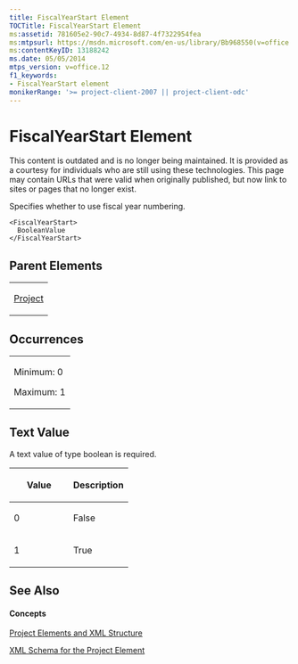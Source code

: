 ```yaml
---
title: FiscalYearStart Element
TOCTitle: FiscalYearStart Element
ms:assetid: 781605e2-90c7-4934-8d87-4f7322954fea
ms:mtpsurl: https://msdn.microsoft.com/en-us/library/Bb968550(v=office.12)
ms:contentKeyID: 13188242
ms.date: 05/05/2014
mtps_version: v=office.12
f1_keywords:
- FiscalYearStart element
monikerRange: '>= project-client-2007 || project-client-odc'
---
```


# FiscalYearStart Element

This content is outdated and is no longer being maintained. It is provided as a courtesy for individuals who are still using these technologies. This page may contain URLs that were valid when originally published, but now link to sites or pages that no longer exist.

Specifies whether to use fiscal year numbering.

    <FiscalYearStart>
      BooleanValue
    </FiscalYearStart>

## Parent Elements

<table>
<colgroup>
<col style="width: 100%" />
</colgroup>
<tbody>
<tr class="odd">
<td><p><a href="bb968701(v=office.12).md">Project</a></p></td>
</tr>
</tbody>
</table>

## Occurrences

<table>
<colgroup>
<col style="width: 100%" />
</colgroup>
<tbody>
<tr class="odd">
<td><p>Minimum: 0</p>
<p>Maximum: 1</p></td>
</tr>
</tbody>
</table>

## Text Value

A text value of type boolean is required.

<table>
<colgroup>
<col style="width: 50%" />
<col style="width: 50%" />
</colgroup>
<thead>
<tr class="header">
<th><p>Value</p></th>
<th><p>Description</p></th>
</tr>
</thead>
<tbody>
<tr class="odd">
<td><p>0</p></td>
<td><p>False</p></td>
</tr>
<tr class="even">
<td><p>1</p></td>
<td><p>True</p></td>
</tr>
</tbody>
</table>

## See Also

#### Concepts

[Project Elements and XML Structure](bb968439\(v=office.12\).md)

[XML Schema for the Project Element](bb968695\(v=office.12\).md)

